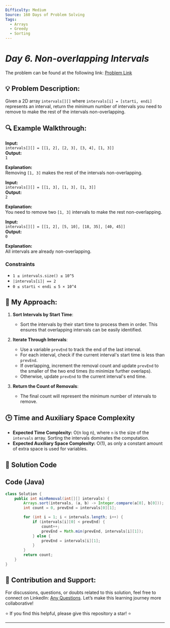 ```yaml
---
Difficulty: Medium  
Source: 160 Days of Problem Solving  
Tags:
  - Arrays
  - Greedy
  - Sorting
---
```


#  _Day 6. Non-overlapping Intervals_ 

The problem can be found at the following link: [Problem Link](https://www.geeksforgeeks.org/batch/gfg-160-problems/track/sorting-gfg-160/problem/non-overlapping-intervals)

## 💡 **Problem Description:**

Given a 2D array `intervals[][]` where `intervals[i] = [starti, endi]` represents an interval, return the minimum number of intervals you need to remove to make the rest of the intervals non-overlapping.

## 🔍 **Example Walkthrough:**

**Input:**  
`intervals[][] = [[1, 2], [2, 3], [3, 4], [1, 3]]`  
**Output:**  
`1`

**Explanation:**  
Removing `[1, 3]` makes the rest of the intervals non-overlapping.



**Input:**  
`intervals[][] = [[1, 3], [1, 3], [1, 3]]`  
**Output:**  
`2`

**Explanation:**  
You need to remove two `[1, 3]` intervals to make the rest non-overlapping.



**Input:**  
`intervals[][] = [[1, 2], [5, 10], [18, 35], [40, 45]]`  
**Output:**  
`0`

**Explanation:**  
All intervals are already non-overlapping.



### Constraints

- `1 ≤ intervals.size() ≤ 10^5`
- `|intervals[i]| == 2`
- `0 ≤ starti < endi ≤ 5 × 10^4`



## 🎯 **My Approach:**

1. **Sort Intervals by Start Time**:  
   - Sort the intervals by their start time to process them in order. This ensures that overlapping intervals can be easily identified.

2. **Iterate Through Intervals**:  
   - Use a variable `prevEnd` to track the end of the last interval.  
   - For each interval, check if the current interval's start time is less than `prevEnd`.  
   - If overlapping, increment the removal count and update `prevEnd` to the smaller of the two end times (to minimize further overlaps).  
   - Otherwise, update `prevEnd` to the current interval's end time.

3. **Return the Count of Removals**:  
   - The final count will represent the minimum number of intervals to remove.



## 🕒 **Time and Auxiliary Space Complexity** 

- **Expected Time Complexity:** O(n log n), where `n` is the size of the `intervals` array. Sorting the intervals dominates the computation.  
- **Expected Auxiliary Space Complexity:** O(1), as only a constant amount of extra space is used for variables.


## 📝 **Solution Code**

## Code (Java)

```java
class Solution {
    public int minRemoval(int[][] intervals) {
        Arrays.sort(intervals, (a, b) -> Integer.compare(a[0], b[0]));
        int count = 0, prevEnd = intervals[0][1];

        for (int i = 1; i < intervals.length; i++) {
            if (intervals[i][0] < prevEnd) {
                count++;
                prevEnd = Math.min(prevEnd, intervals[i][1]);
            } else {
                prevEnd = intervals[i][1];
            }
        }
        return count;
    }
}
```

## 🎯 **Contribution and Support:**

For discussions, questions, or doubts related to this solution, feel free to connect on LinkedIn: [Any Questions](https://www.linkedin.com/in/sanjana-yadav007). Let’s make this learning journey more collaborative!

⭐ If you find this helpful, please give this repository a star! ⭐

---
